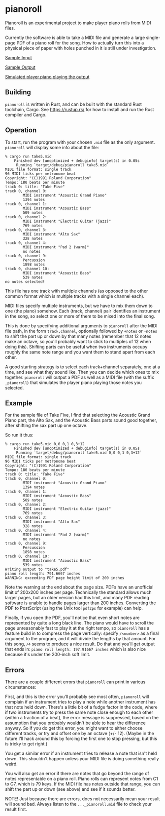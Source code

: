 # pianoroll

Pianoroll is an experimental project to make player piano rolls from MIDI
files.

Currently the software is able to take a MIDI file and generate a large
single-page PDF of a piano roll for the song. How to actually turn this into a
physical piece of paper with holes punched in it is still under investigation.

[Sample Input](take5.mid)

[Sample Output](take5.pdf)

[Simulated player piano playing the output](take5_pianoroll.mid)

## Building

`pianoroll` is written in Rust, and can be built with the standard Rust toolchain, Cargo.
See https://rustup.rs/ for how to install and run the Rust compiler and Cargo.

## Operation

To start, run the program with your chosen `.mid` file as the only argument. `pianoroll` will
display some info about the file:

```
% cargo run take5.mid
    Finished dev [unoptimized + debuginfo] target(s) in 0.05s
     Running `target/debug/pianoroll take5.mid`
MIDI file format: single track
96 MIDI ticks per metronome beat
Copyright: "(C)1991 Roland Corporation"
Tempo: 180 beats per minute
track 0: title: "Take Five"
track 0, channel 0:
        MIDI instrument "Acoustic Grand Piano"
        1394 notes
track 0, channel 1:
        MIDI instrument "Acoustic Bass"
        509 notes
track 0, channel 2:
        MIDI instrument "Electric Guitar (jazz)"
        769 notes
track 0, channel 3:
        MIDI instrument "Alto Sax"
        328 notes
track 0, channel 4:
        MIDI instrument "Pad 2 (warm)"
        no notes
track 0, channel 9:
        Percussion
        1898 notes
track 0, channel 10:
        MIDI instrument "Acoustic Bass"
        539 notes
no notes selected!
```

This file has one track with multiple channels (as opposed to the other common format which is
multiple tracks with a single channel each).

MIDI files specify multiple instruments, but we have to mix them down to one (the piano) somehow.
Each (track, channel) pair identifies an instrument in the song, so select one or more of them to
be mixed into the final song.

This is done by specifying additional arguments to `pianoroll` after
the MIDI file path, in the form `track,channel`, optionally followed by `+notes` or `-notes` to
shift the part up or down by that many notes (remember that 12 notes make an octave, so you'll
probably want to stick to multiples of 12 when doing this). Shifting parts can be useful when two
instruments occupy roughly the same note range and you want them to stand apart from each other.

A good starting strategy is to select each track+channel separately, one at a time, and see what
they sound like. Then you can decide which ones to mix together. `pianoroll` will output a PDF as
well as a MIDI file (with the suffix `_pianoroll`) that simulates the player piano playing those
notes you selected.

## Example

For the sample file of Take Five, I find that selecting the Acoustic Grand Piano part, the Alto Sax,
and the Acoustic Bass parts sound good together, after shifting the sax part up one octave.

So run it thus:

```
% cargo run take5.mid 0,0 0,1 0,3+12
    Finished dev [unoptimized + debuginfo] target(s) in 0.05s
     Running `target/debug/pianoroll take5.mid 0,0 0,1 0,3+12`
MIDI file format: single track
96 MIDI ticks per metronome beat
Copyright: "(C)1991 Roland Corporation"
Tempo: 180 beats per minute
track 0: title: "Take Five"
track 0, channel 0:
        MIDI instrument "Acoustic Grand Piano"
        1394 notes
track 0, channel 1:
        MIDI instrument "Acoustic Bass"
        509 notes
track 0, channel 2:
        MIDI instrument "Electric Guitar (jazz)"
        769 notes
track 0, channel 3:
        MIDI instrument "Alto Sax"
        328 notes
track 0, channel 4:
        MIDI instrument "Pad 2 (warm)"
        no notes
track 0, channel 9:
        Percussion
        1898 notes
track 0, channel 10:
        MIDI instrument "Acoustic Bass"
        539 notes
Writing output to "take5.pdf"
piano roll length: 791.6667 inches
WARNING: exceeding PDF page height limit of 200 inches
```

Note the warning at the end about the page size. PDFs have an unofficial limit of 200x200
inches per page. Technically the standard allows much larger pages, but an older version had this
limit, and many PDF reading software is unable to handle pages larger than 200 inches. Converting
the PDF to PostScript (using the Unix tool `pdf2ps` for example) can help.

Finally, if you open the PDF, you'll notice that even short notes are represented by quite a long
black line. The piano would have to scroll the page unreasonably fast to play it at the right tempo,
so `pianoroll` has a feature build in to compress the page vertically: specify `/<number>` as a
final argument to the program, and it will divide the lengths by that amount. For this song, `/4`
seems to produce a nice result. Do that and you'll get output that ends in:
`piano roll length: 197.91667 inches` which is also nice because it's under the 200-inch soft limit.

## Errors

There are a couple different errors that `pianoroll` can print in various circumstances:

First, and this is the error you'll probably see most often, `pianoroll` will complain if an
instrument tries to play a note while another instrument has that note held down.
There's a little bit of a fudge factor in the code, where if two instruments try to press
the same note close enough to each other (within a fraction of a beat), the error message is
suppressed, based on the assumption that you probably wouldn't be able to hear the difference
anyway. So if you do get this error, you might want to either choose different tracks, or try and
offset one by an octave (+/- 12).
(Maybe in the future I'll hack around this by forcing the first one to stop pressing, but this is
tricky to get right.)

You get a similar error if an instrument tries to release a note that isn't held down. This
shouldn't happen unless your MIDI file is doing something really weird.

You will also get an error if there are notes that go beyond the range of notes representable on a
piano roll. Piano rolls can represent notes from C1 to G7, which is 79 keys. If the MIDI file has
notes outside that range, you can shift the part up or down (see above) and see if it sounds better.

NOTE! Just because there are errors, does not necessarily mean your result will sound bad.
Always listen to the `..._pianoroll.mid` file to check your result first.
